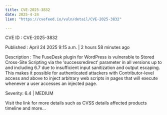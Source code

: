 ```yaml
---
title: CVE-2025-3832
date: 2025-4-24
lien: "https://cvefeed.io/vuln/detail/CVE-2025-3832"

---
```


CVE ID : CVE-2025-3832

Published :  April 24
2025
9:15 a.m. | 2 hours
58 minutes ago

Description : The FuseDesk plugin for WordPress is vulnerable to Stored Cross-Site Scripting via the ‘successredirect’ parameter in all versions up to
and including
6.7 due to insufficient input sanitization and output escaping. This makes it possible for authenticated attackers
with Contributor-level access and above
to inject arbitrary web scripts in pages that will execute whenever a user accesses an injected page.

Severity: 6.4 | MEDIUM

Visit the link for more details
such as CVSS details
affected products
timeline
and more...
